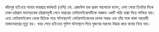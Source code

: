 কাঁচপুর হাইওয়ে থানার ভারপ্রাপ্ত কর্মকর্তা (ওসি) মো. রেজাউল হক প্রথম আলোকে বলেন, বেলা সোয়া তিনটার দিকে ঢাকা-চট্টগ্রাম মহাসড়কের চট্টগ্রামমুখী লেনে অন্তরের মোটরসাইকেলটিকে অজ্ঞাত একটি গাড়ি ধাক্কা দিয়ে পালিয়ে যায়। এতে মোটরসাইকেল থেকে ছিটকে পড়ে ঘটনাস্থলেই মোটরসাইকেলের চালক অন্তর এবং তাঁর সঙ্গে থাকা আরোহী তাজনেহারের মৃত্যু হয়। খবর পেয়ে হাইওয়ে পুলিশ ঘটনাস্থলে গিয়ে দুজনের মরদেহ উদ্ধার করে থানায় নিয়ে যায়।
